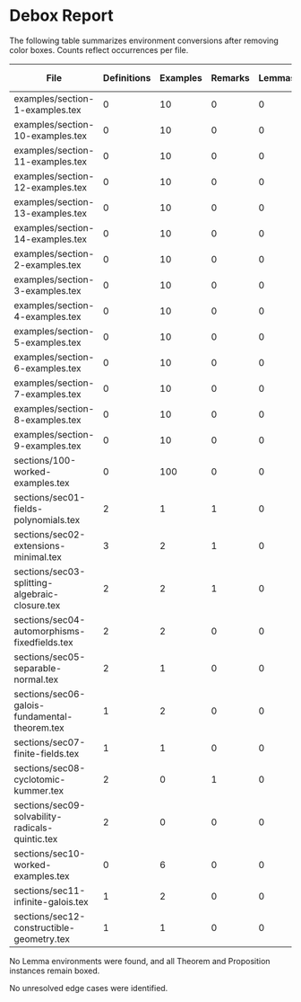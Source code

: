 # Debox Report

The following table summarizes environment conversions after removing color boxes. Counts reflect occurrences per file.

| File | Definitions | Examples | Remarks | Lemmas | Corollaries | Theorems (boxed) | Propositions (boxed) |
|---|---|---|---|---|---|---|---|
| examples/section-1-examples.tex | 0 | 10 | 0 | 0 | 0 | 0 | 0 |
| examples/section-10-examples.tex | 0 | 10 | 0 | 0 | 0 | 0 | 0 |
| examples/section-11-examples.tex | 0 | 10 | 0 | 0 | 0 | 0 | 0 |
| examples/section-12-examples.tex | 0 | 10 | 0 | 0 | 0 | 0 | 0 |
| examples/section-13-examples.tex | 0 | 10 | 0 | 0 | 0 | 0 | 0 |
| examples/section-14-examples.tex | 0 | 10 | 0 | 0 | 0 | 0 | 0 |
| examples/section-2-examples.tex | 0 | 10 | 0 | 0 | 0 | 0 | 0 |
| examples/section-3-examples.tex | 0 | 10 | 0 | 0 | 0 | 0 | 0 |
| examples/section-4-examples.tex | 0 | 10 | 0 | 0 | 0 | 0 | 0 |
| examples/section-5-examples.tex | 0 | 10 | 0 | 0 | 0 | 0 | 0 |
| examples/section-6-examples.tex | 0 | 10 | 0 | 0 | 0 | 0 | 0 |
| examples/section-7-examples.tex | 0 | 10 | 0 | 0 | 0 | 0 | 0 |
| examples/section-8-examples.tex | 0 | 10 | 0 | 0 | 0 | 0 | 0 |
| examples/section-9-examples.tex | 0 | 10 | 0 | 0 | 0 | 0 | 0 |
| sections/100-worked-examples.tex | 0 | 100 | 0 | 0 | 0 | 0 | 0 |
| sections/sec01-fields-polynomials.tex | 2 | 1 | 1 | 0 | 1 | 1 | 4 |
| sections/sec02-extensions-minimal.tex | 3 | 2 | 1 | 0 | 0 | 1 | 1 |
| sections/sec03-splitting-algebraic-closure.tex | 2 | 2 | 1 | 0 | 0 | 2 | 1 |
| sections/sec04-automorphisms-fixedfields.tex | 2 | 2 | 0 | 0 | 0 | 1 | 1 |
| sections/sec05-separable-normal.tex | 2 | 1 | 0 | 0 | 1 | 3 | 1 |
| sections/sec06-galois-fundamental-theorem.tex | 1 | 2 | 0 | 0 | 0 | 3 | 0 |
| sections/sec07-finite-fields.tex | 1 | 1 | 0 | 0 | 0 | 3 | 2 |
| sections/sec08-cyclotomic-kummer.tex | 2 | 0 | 1 | 0 | 0 | 3 | 0 |
| sections/sec09-solvability-radicals-quintic.tex | 2 | 0 | 0 | 0 | 0 | 2 | 1 |
| sections/sec10-worked-examples.tex | 0 | 6 | 0 | 0 | 0 | 0 | 0 |
| sections/sec11-infinite-galois.tex | 1 | 2 | 0 | 0 | 0 | 2 | 0 |
| sections/sec12-constructible-geometry.tex | 1 | 1 | 0 | 0 | 2 | 2 | 0 |

No Lemma environments were found, and all Theorem and Proposition instances remain boxed.

No unresolved edge cases were identified.
